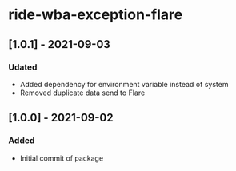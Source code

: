 # ride-wba-exception-flare

## [1.0.1] - 2021-09-03
### Udated
- Added dependency for environment variable instead of system
- Removed duplicate data send to Flare
## [1.0.0] - 2021-09-02
### Added
- Initial commit of package
